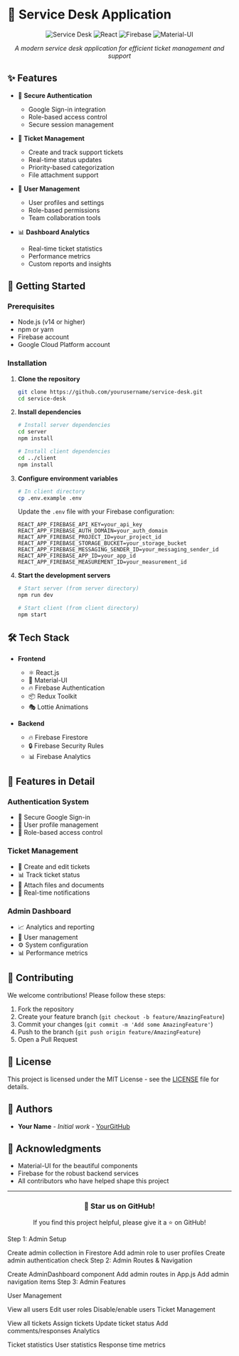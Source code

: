 # 🎫 Service Desk Application

<div align="center">

![Service Desk](https://img.shields.io/badge/Service-Desk-blue)
![React](https://img.shields.io/badge/React-18.2.0-blue)
![Firebase](https://img.shields.io/badge/Firebase-9.22.0-orange)
![Material-UI](https://img.shields.io/badge/Material--UI-5.14.0-blue)

*A modern service desk application for efficient ticket management and support*

</div>

## ✨ Features

- 🔐 **Secure Authentication**
  - Google Sign-in integration
  - Role-based access control
  - Secure session management

- 🎯 **Ticket Management**
  - Create and track support tickets
  - Real-time status updates
  - Priority-based categorization
  - File attachment support

- 👥 **User Management**
  - User profiles and settings
  - Role-based permissions
  - Team collaboration tools

- 📊 **Dashboard Analytics**
  - Real-time ticket statistics
  - Performance metrics
  - Custom reports and insights

## 🚀 Getting Started

### Prerequisites

- Node.js (v14 or higher)
- npm or yarn
- Firebase account
- Google Cloud Platform account

### Installation

1. **Clone the repository**
   ```bash
   git clone https://github.com/yourusername/service-desk.git
   cd service-desk
   ```

2. **Install dependencies**
   ```bash
   # Install server dependencies
   cd server
   npm install

   # Install client dependencies
   cd ../client
   npm install
   ```

3. **Configure environment variables**
   ```bash
   # In client directory
   cp .env.example .env
   ```
   Update the `.env` file with your Firebase configuration:
   ```
   REACT_APP_FIREBASE_API_KEY=your_api_key
   REACT_APP_FIREBASE_AUTH_DOMAIN=your_auth_domain
   REACT_APP_FIREBASE_PROJECT_ID=your_project_id
   REACT_APP_FIREBASE_STORAGE_BUCKET=your_storage_bucket
   REACT_APP_FIREBASE_MESSAGING_SENDER_ID=your_messaging_sender_id
   REACT_APP_FIREBASE_APP_ID=your_app_id
   REACT_APP_FIREBASE_MEASUREMENT_ID=your_measurement_id
   ```

4. **Start the development servers**
   ```bash
   # Start server (from server directory)
   npm run dev

   # Start client (from client directory)
   npm start
   ```

## 🛠️ Tech Stack

- **Frontend**
  - ⚛️ React.js
  - 🎨 Material-UI
  - 🔥 Firebase Authentication
  - 📦 Redux Toolkit
  - 🎭 Lottie Animations

- **Backend**
  - 🔥 Firebase Firestore
  - 🔒 Firebase Security Rules
  - 📊 Firebase Analytics

## 📱 Features in Detail

### Authentication System
- 🔐 Secure Google Sign-in
- 👤 User profile management
- 🔑 Role-based access control

### Ticket Management
- 📝 Create and edit tickets
- 📊 Track ticket status
- 📎 Attach files and documents
- 🔔 Real-time notifications

### Admin Dashboard
- 📈 Analytics and reporting
- 👥 User management
- ⚙️ System configuration
- 📊 Performance metrics

## 🤝 Contributing

We welcome contributions! Please follow these steps:

1. Fork the repository
2. Create your feature branch (`git checkout -b feature/AmazingFeature`)
3. Commit your changes (`git commit -m 'Add some AmazingFeature'`)
4. Push to the branch (`git push origin feature/AmazingFeature`)
5. Open a Pull Request

## 📝 License

This project is licensed under the MIT License - see the [LICENSE](LICENSE) file for details.

## 👥 Authors

- **Your Name** - *Initial work* - [YourGitHub](https://github.com/yourusername)

## 🙏 Acknowledgments

- Material-UI for the beautiful components
- Firebase for the robust backend services
- All contributors who have helped shape this project

---

<div align="center">

### 🌟 Star us on GitHub!

If you find this project helpful, please give it a ⭐️ on GitHub!

</div>

Step 1: Admin Setup

Create admin collection in Firestore
Add admin role to user profiles
Create admin authentication check
Step 2: Admin Routes & Navigation

Create AdminDashboard component
Add admin routes in App.js
Add admin navigation items
Step 3: Admin Features

User Management

View all users
Edit user roles
Disable/enable users
Ticket Management

View all tickets
Assign tickets
Update ticket status
Add comments/responses
Analytics

Ticket statistics
User statistics
Response time metrics